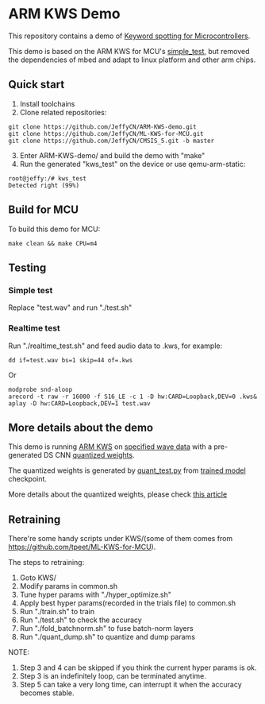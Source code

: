 # ARM KWS Demo

This repository contains a demo of [Keyword spotting for Microcontrollers](https://github.com/ARM-software/ML-KWS-for-MCU.git).

This demo is based on the ARM KWS for MCU's [simple_test](https://github.com/ARM-software/ML-KWS-for-MCU/tree/master/Deployment/Examples/simple_test), but removed the dependencies of mbed and adapt to linux platform and other arm chips.

## Quick start

1. Install toolchains
2. Clone related repositories:
```
git clone https://github.com/JeffyCN/ARM-KWS-demo.git
git clone https://github.com/JeffyCN/ML-KWS-for-MCU.git
git clone https://github.com/JeffyCN/CMSIS_5.git -b master
```
3. Enter ARM-KWS-demo/ and build the demo with "make"
4. Run the generated "kws_test" on the device or use qemu-arm-static:
```
root@jeffy:/# kws_test
Detected right (99%)
```

## Build for MCU

To build this demo for MCU:
```
make clean && make CPU=m4
```

## Testing

### Simple test

Replace "test.wav" and run "./test.sh"

### Realtime test

Run "./realtime_test.sh" and feed audio data to .kws, for example:
```
dd if=test.wav bs=1 skip=44 of=.kws
```
Or
```
modprobe snd-aloop
arecord -t raw -r 16000 -f S16_LE -c 1 -D hw:CARD=Loopback,DEV=0 .kws&
aplay -D hw:CARD=Loopback,DEV=1 test.wav
```

## More details about the demo

This demo is running [ARM KWS](https://github.com/ARM-software/ML-KWS-for-MCU.git) on [specified wave data](Source/wav_data.h) with a pre-generated DS CNN [quantized weights](https://github.com/ARM-software/ML-KWS-for-MCU/blob/master/Deployment/Source/NN/DS_CNN/ds_cnn_weights.h).

The quantized weights is generated by [quant_test.py](https://github.com/ARM-software/ML-KWS-for-MCU/blob/master/quant_test.py) from [trained model](https://github.com/ARM-software/ML-KWS-for-MCU/blob/master/train_commands.txt) checkpoint.

More details about the quantized weights, please check [this article](https://developer.arm.com/solutions/machine-learning-on-arm/developer-material/how-to-guides/converting-a-neural-network-for-arm-cortex-m-with-cmsis-nn/quantization)

## Retraining

There're some handy scripts under KWS/(some of them comes from https://github.com/tpeet/ML-KWS-for-MCU).

The steps to retraining:
1. Goto KWS/
2. Modify params in common.sh
3. Tune hyper params with "./hyper_optimize.sh"
4. Apply best hyper params(recorded in the trials file) to common.sh
5. Run "./train.sh" to train
6. Run "./test.sh" to check the accuracy
7. Run "./fold_batchnorm.sh" to fuse batch-norm layers
8. Run "./quant_dump.sh" to quantize and dump params

NOTE:
1. Step 3 and 4 can be skipped if you think the current hyper params is ok.
2. Step 3 is an indefinitely loop, can be terminated anytime.
3. Step 5 can take a very long time, can interrupt it when the accuracy becomes stable.
